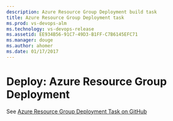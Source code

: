 ```yaml
---
description: Azure Resource Group Deployment build task
title: Azure Resource Group Deployment task
ms.prod: vs-devops-alm
ms.technology: vs-devops-release
ms.assetid: EE934B56-91C7-49D3-B1FF-C7B6145EFC71
ms.manager: douge
ms.author: ahomer
ms.date: 01/17/2017
---
```


# Deploy: Azure Resource Group Deployment

See [Azure Resource Group Deployment Task on GitHub](https://github.com/Microsoft/vsts-tasks/tree/master/Tasks/AzureResourceGroupDeployment)


